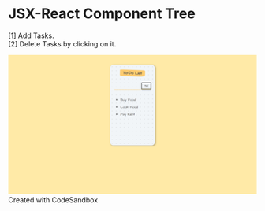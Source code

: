 # JSX-React Component Tree

[1] Add Tasks.</br>
[2] Delete Tasks by clicking on it.

![alt-text](https://github.com/ericDevSantana/JSX-react-component-tree/blob/master/screenshot.png)
Created with CodeSandbox
